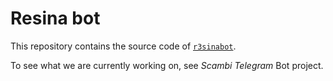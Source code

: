# Resina bot

This repository contains the source code of [`r3sinabot`](https://t.me/r3sinabot 'Resina bot on Telegram').

To see what we are currently working on, see _Scambi Telegram_ Bot project.

